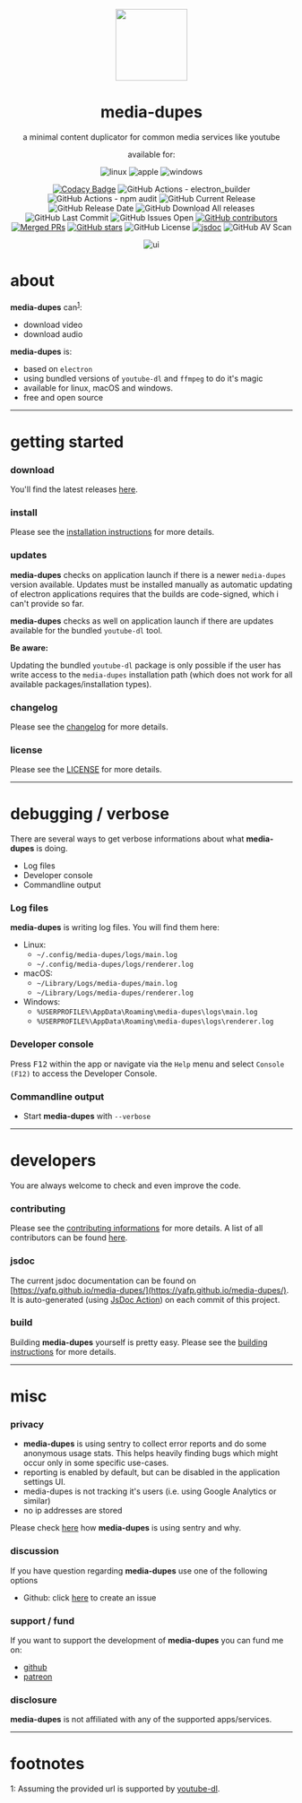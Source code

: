 <p align="center">
  <a href="#"><img src="https://raw.githubusercontent.com/yafp/media-dupes/master/.github/images/logo/128x128.png" width="128"></a>
</p>

<div align="center">
  <h1>media-dupes</h1>

a minimal content duplicator for common media services like youtube

available for:

![linux](https://raw.githubusercontent.com/yafp/media-dupes/master/.github/images/platform/linux_32x32.png)
![apple](https://raw.githubusercontent.com/yafp/media-dupes/master/.github/images/platform/apple_32x32.png)
![windows](https://raw.githubusercontent.com/yafp/media-dupes/master/.github/images/platform/windows_32x32.png)

[![Codacy Badge](https://api.codacy.com/project/badge/Grade/0c30508f8add43ee8fbb62c2a669e76b)](https://www.codacy.com/manual/yafp/media-dupes?utm_source=github.com&amp;utm_medium=referral&amp;utm_content=yafp/media-dupes&amp;utm_campaign=Badge_Grade)
![GitHub Actions - electron_builder](https://github.com/yafp/media-dupes/workflows/electron_builder/badge.svg)
![GitHub Actions - npm audit](https://github.com/yafp/media-dupes/workflows/npm%20audit/badge.svg)
![GitHub Current Release](https://img.shields.io/github/release/yafp/media-dupes.svg?style=flat)
![GitHub Release Date](https://img.shields.io/github/release-date/yafp/media-dupes.svg?style=flat)
![GitHub Download All releases](https://img.shields.io/github/downloads/yafp/media-dupes/total.svg)
![GitHub Last Commit](https://img.shields.io/github/last-commit/yafp/media-dupes.svg?style=flat)
![GitHub Issues Open](https://img.shields.io/github/issues-raw/yafp/media-dupes.svg?style=flat)
[![GitHub contributors](https://img.shields.io/github/contributors/yafp/media-dupes.svg)](https://github.com/yafp/media-dupes/graphs/contributors/)
[![Merged PRs](https://img.shields.io/github/issues-pr-closed-raw/yafp/media-dupes.svg?label=merged+PRs)](https://github.com/yafp/media-dupes/pulls?q=is:pr+is:merged)
[![GitHub stars](https://img.shields.io/github/stars/yafp/media-dupes)](https://github.com/yafp/media-dupes/stargazers)
![GitHub License](https://img.shields.io/github/license/yafp/media-dupes.svg)
[![jsdoc](https://github.com/yafp/media-dupes/workflows/jsdoc/badge.svg)](https://yafp.github.io/media-dupes/)
![GitHub AV Scan](https://github.com/yafp/media-dupes/workflows/av_scan/badge.svg)


![ui](https://raw.githubusercontent.com/yafp/media-dupes/master/.github/images/screenshots/ui_latest.png)

</div>


# about
**media-dupes** can<sup>[1](#footnote1)</sup>:

* download video
* download audio

**media-dupes** is:

* based on `electron`
* using bundled versions of `youtube-dl` and `ffmpeg` to do it's magic
* available for linux, macOS and windows.
* free and open source

***

# getting started

### download
You'll find the latest releases [here](https://github.com/yafp/media-dupes/releases).

### install
Please see the [installation instructions](docs/INSTALL.md) for more details.

### updates
**media-dupes** checks on application launch if there is a newer `media-dupes` version available.
Updates must be installed manually as automatic updating of electron applications requires that the builds are code-signed, which i can't provide so far.

**media-dupes** checks as well on application launch if there are updates available for the bundled `youtube-dl` tool.

**Be aware:**

Updating the bundled `youtube-dl` package is only possible if the user has write access to the `media-dupes` installation path (which does not work for all available packages/installation types).

### changelog
Please see the [changelog](docs/CHANGELOG.md) for more details.

### license
Please see the [LICENSE](LICENSE) for more details.

***

# debugging / verbose
There are several ways to get verbose informations about what **media-dupes** is doing.

* Log files
* Developer console
* Commandline output

### Log files
**media-dupes** is writing log files. You will find them here:

* Linux: 
  * `~/.config/media-dupes/logs/main.log`
  * `~/.config/media-dupes/logs/renderer.log`
* macOS: 
  * `~/Library/Logs/media-dupes/main.log`
  * `~/Library/Logs/media-dupes/renderer.log`
* Windows: 
  * `%USERPROFILE%\AppData\Roaming\media-dupes\logs\main.log`
  * `%USERPROFILE%\AppData\Roaming\media-dupes\logs\renderer.log`

### Developer console
Press <kbd>F12</kbd> within the app or navigate via the `Help` menu and select `Console (F12)` to access the Developer Console.

### Commandline output
* Start **media-dupes** with `--verbose`

***

# developers
You are always welcome to check and even improve the code.

### contributing
Please see the [contributing informations](docs/CONTRIBUTING.md) for more details.
A list of all contributors can be found [here](docs/CONTRIBUTORS.md).

### jsdoc
The current jsdoc documentation can be found on [https://yafp.github.io/media-dupes/](https://yafp.github.io/media-dupes/). It is auto-generated (using [JsDoc Action](https://github.com/marketplace/actions/jsdoc-action)) on each commit of this project.

### build
Building **media-dupes** yourself is pretty easy. Please see the [building instructions](docs/BUILD.md) for more details.

***

# misc
### privacy
* **media-dupes** is using sentry to collect error reports and do some anonymous usage stats. This helps heavily finding bugs which might occur only in some specific use-cases.
* reporting is enabled by default, but can be disabled in the application settings UI.
* media-dupes is not tracking it's users (i.e. using Google Analytics or similar)
* no ip addresses are stored

Please check [here](docs/SENTRY.md) how **media-dupes** is using sentry and why.

### discussion
If you have question regarding **media-dupes** use one of the following options

* Github: click [here](https://github.com/yafp/media-dupes/issues) to create an issue

### support / fund
If you want to support the development of **media-dupes** you can fund me on:

* [github](https://github.com/sponsors/yafp)
* [patreon](https://www.patreon.com/yafp)

### disclosure
**media-dupes** is not affiliated with any of the supported apps/services.

***

# footnotes
<a name="footnote1">1</a>: Assuming the provided url is supported by [youtube-dl](https://ytdl-org.github.io/youtube-dl/supportedsites.html).

